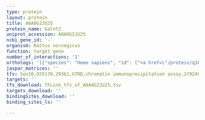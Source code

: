 ```yaml
---
type: protein
layout: protein
title: A0A0G2JU25
protein_name: Galnt2
uniprot_accession: A0A0G2JU25
ncbi_gene_id: '-'
organism: Rattus norvegicus
function: target gene
number_of_interactions: '1'
orthologs: '[{"species": "Homo sapiens", "id": ["<a href=\"/protein/q10471\">Q10471</a>"]}, {"species": "Danio rerio", "id": ["<a href=\"/protein/b0v0u4\">B0V0U4</a>"]}, {"species": "Mus musculus", "id": ["<a href=\"/protein/q6pb93\">Q6PB93</a>"]}, {"species": "Caenorhabditis elegans", "id": ["<a href=\"/protein/q8i136\">Q8I136</a>"]}, {"species": "Drosophila melanogaster", "id": ["<a href=\"/protein/q6wv19\">Q6WV19</a>"]}]'
jaspar_matrices: ''
tfs: Sox10,O55170,29361,GTRD,chromatin immunoprecipitation assay,27924024%5Buid%5D,No
targets: ''
tfs_download: TFLink_tfs_of_A0A0G2JU25.tsv
targets_download: ''
bindingSites_download: ''
binding_sites_ls: ''

---
```

